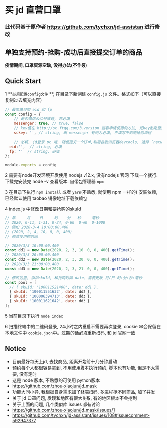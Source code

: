 
# 买 jd 直营口罩

### 此代码基于原作者 https://github.com/tychxn/jd-assistan 进行修改

## 单独支持预约-抢购-成功后直接提交订单的商品

**疫情期间, 口罩资源空缺, 没得办法(不作恶)**

## Quick Start

1 **`必须配置config文件` **, 在目录下新创建 `config.js` 文件。格式如下（可以直接复制过去填充内容）

```js
// 最简单只加 eid 和 fp
const config = {
	// 是否微信公众号推送, 非必填
	messenger: true, // true, false 
	// key值在 http://sc.ftqq.com/3.version 查看申请使用的方法, 把key粘贴至这里, 关注网站中公众号即可
	sckey: '', // string, 跟 messenger 有则为必填, 不填写不影响抢购流程
	
	// 必填, jd登录 pc 端, 随便提交一个订单,利用谷歌浏览器devtools, 选择 `network`, 查看 submitOrder 接口, 把里面 `eid`, 和 `fp` 俩个字段分别粘贴过来
  eid:'',  // string, 必填
  fp: ''  // string, 必填
};

module.exports = config
```

2 需要有node开发环境开发使用 nodejs v12.x, 没有nodejs 官网 下载一个就行. 下载完安装完 node -v 查看版本. 自带包管理器 `npm`

3 在目录下执行 `npm install` 或者 `yarn`(不熟悉, 就使用 npm 一样的) 安装依赖, 已经默认使用 taobao 镜像地址下载依赖包

4 index.js 中修改日期和要抢购的skuId
```js
// 年     月    日     时    分   秒     毫秒
// 2020, 0-11, 1-31, 0-24, 0-60  0-60  0-1000
// 例如 2020-3-4 10:00:00.400
// (2020, 2, 4, 10, 0, 0, 400)
// 修改使用的时间

// 2020/3/3 10:00:00.400
const dd1 = new Date(2020, 2, 3, 10, 0, 0, 400).getTime();
// 2020/3/3 20:00:00.400
const dd2 = new Date(2020, 2, 3, 20, 0, 0, 400).getTime();
// 2020/3/3 21:00:00.400
const dd3 = new Date(2020, 2, 3, 21, 0, 0, 400).getTime();

// 修改这里, 添加skuId, 和抢购时间 date, 需要更改 月/日 时:分:秒:毫秒
const pool = [
  // { skuId: '100011521400', date: dd1 },
  { skuId: '100011551632', date: dd2 },
  { skuId: '100006394713', date: dd2 },
  { skuId: '100011621642', date: dd2 }
];
```

5 当前目录下执行 `node index`

6 扫描终端中的二维码登录, 24小时之内重启不需要再次登录, cookie 串会保留在本地文件中 `cookie.json`中。过期的话必须重新扫码, 和 jd 官网一致

## Notice

* 目前最好每天上jd, 去找商品,  距离开始前十几分钟启动
* 预约每个人都很容易拿到, 不用使用脚本执行预约, 脚本也有功能, 但是不太需要, 没有定时
* 这是 node 版本, 不熟悉的可使用 python版本
* https://github.com/zhou-xiaojun/jd_mask
* 功能大同小异, 我根据自身需求加了终端扫码, 多进程抢不同商品, 加了并发
* 关于 jd 口罩问题, 发现和地区有很大关系, 有的地区根本不会抢到
* 关于上面的问题, 几个类似库 issues 都有讨论
* https://github.com/zhou-xiaojun/jd_mask/issues/1
* https://github.com/tychxn/jd-assistant/issues/108#issuecomment-592947377
